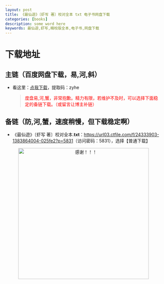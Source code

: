 ```yaml
---
layout: post
title: 《最仙遊》〔虾写 著〕校对全本 txt 电子书网盘下载
categories: [books]
description: some word here
keywords: 最仙遊,虾写,精校版全本,电子书,网盘下载
---
```


# 下载地址

## 主链（百度网盘下载，易,河,斜）

- 看这里：[点我下载](https://pan.baidu.com/s/1iMXUbSbtZQZjDcqDmnWUyw?pwd=zyhe)，提取码：zyhe

  > <p style="color:red" >度盘易,河,蟹，非常抱歉。精力有限，若维护不及时，可以选择下面稳定的备链下载。（或留言让博主补链）</p>

## 备链（防,河,蟹，速度稍慢，但下载稳定啊）

- 《最仙遊》〔虾写 著〕校对全本.**txt**：<https://url03.ctfile.com/f/24333903-1383864004-025fe2?p=5831>（访问密码：5831），选择【普通下载】

<div align="center"><img src="https://pic.imgdb.cn/item/6707df6bd29ded1a8ce37031.gif" alt="感谢！！！" width="420px" height="auto"/></div>
